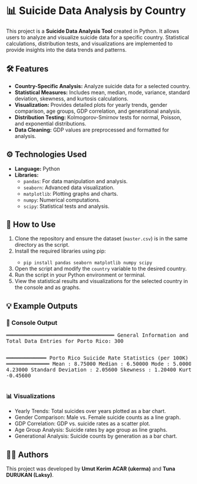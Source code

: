 <h1>📊 Suicide Data Analysis by Country</h1>
<p>
   This project is a <strong>Suicide Data Analysis Tool</strong> created in Python. It allows users to analyze and visualize suicide data for a specific country. Statistical calculations, distribution tests, and visualizations are implemented to provide insights into the data trends and patterns.
</p>

<h2>🛠️ Features</h2>
<ul>
   <li> <strong>Country-Specific Analysis:</strong> Analyze suicide data for a selected country.</li>
   <li> <strong>Statistical Measures:</strong> Includes mean, median, mode, variance, standard deviation, skewness, and kurtosis calculations.</li>
   <li> <strong>Visualization:</strong> Provides detailed plots for yearly trends, gender comparison, age groups, GDP correlation, and generational analysis.</li>
   <li> <strong>Distribution Testing:</strong> Kolmogorov-Smirnov tests for normal, Poisson, and exponential distributions.</li>
   <li> <strong>Data Cleaning:</strong> GDP values are preprocessed and formatted for analysis.</li>
</ul>

<h2>⚙️ Technologies Used</h2>
<ul>
   <li> <strong>Language:</strong> Python</li>
   <li> <strong>Libraries:</strong> 
      <ul>
         <li><code>pandas</code>: For data manipulation and analysis.</li>
         <li><code>seaborn</code>: Advanced data visualization.</li>
         <li><code>matplotlib</code>: Plotting graphs and charts.</li>
         <li><code>numpy</code>: Numerical computations.</li>
         <li><code>scipy</code>: Statistical tests and analysis.</li>
      </ul>
   </li>
</ul>

<h2>🚀 How to Use</h2>
<ol>
   <li> Clone the repository and ensure the dataset (<code>master.csv</code>) is in the same directory as the script.</li>
   <li> Install the required libraries using pip:</li>
   <ul>
      <li><code>pip install pandas seaborn matplotlib numpy scipy</code></li>
   </ul>
   <li> Open the script and modify the <code>country</code> variable to the desired country.</li>
   <li> Run the script in your Python environment or terminal.</li>
   <li> View the statistical results and visualizations for the selected country in the console and as graphs.</li>
</ol>

<h2>💡 Example Outputs</h2>

<h3>📄 Console Output</h3>
<pre>
═══════════════════════════════════ General Information and Results ═══════════════════════════════════
Total Data Entries for Porto Rico: 300

═════════════ Porto Rico Suicide Rate Statistics (per 100K) ══════════════
Mean                : 8.75000
Median              : 6.50000
Mode                : 5.00000
Variance            : 4.23000
Standard Deviation  : 2.05600
Skewness            : 1.20400
Kurtosis            : -0.45600
</pre>

<h3>📊 Visualizations</h3>
<ul>
   <li>Yearly Trends: Total suicides over years plotted as a bar chart.</li>
   <li>Gender Comparison: Male vs. Female suicide counts as a line graph.</li>
   <li>GDP Correlation: GDP vs. suicide rates as a scatter plot.</li>
   <li>Age Group Analysis: Suicide rates by age group as line graphs.</li>
   <li>Generational Analysis: Suicide counts by generation as a bar chart.</li>
</ul>

<h2>👨‍💻 Authors</h2>
<p>
   This project was developed by <strong>Umut Kerim ACAR (ukerma)</strong> and <strong>Tuna DURUKAN (Laksy)</strong>.
</p>
